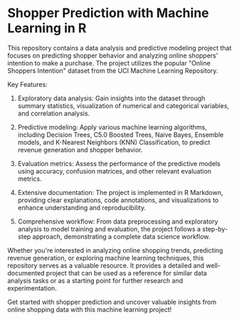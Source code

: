 # Shopper Prediction with Machine Learning in R

This repository contains a data analysis and predictive modeling project that focuses on predicting shopper behavior and analyzing online shoppers' intention to make a purchase. The project utilizes the popular "Online Shoppers Intention" dataset from the UCI Machine Learning Repository.

Key Features:

1. Exploratory data analysis: Gain insights into the dataset through summary statistics, visualization of numerical and categorical variables, and correlation analysis.

2. Predictive modeling: Apply various machine learning algorithms, including Decision Trees, C5.0 Boosted Trees, Naive Bayes, Ensemble models, and K-Nearest Neighbors (KNN) Classification, to predict revenue generation and shopper behavior.

3. Evaluation metrics: Assess the performance of the predictive models using accuracy, confusion matrices, and other relevant evaluation metrics.

4. Extensive documentation: The project is implemented in R Markdown, providing clear explanations, code annotations, and visualizations to enhance understanding and reproducibility.

5. Comprehensive workflow: From data preprocessing and exploratory analysis to model training and evaluation, the project follows a step-by-step approach, demonstrating a complete data science workflow.

Whether you're interested in analyzing online shopping trends, predicting revenue generation, or exploring machine learning techniques, this repository serves as a valuable resource. It provides a detailed and well-documented project that can be used as a reference for similar data analysis tasks or as a starting point for further research and experimentation.

Get started with shopper prediction and uncover valuable insights from online shopping data with this machine learning project!
